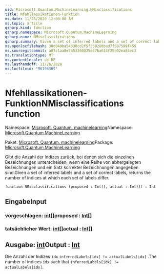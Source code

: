```yaml
---
uid: Microsoft.Quantum.MachineLearning.NMisclassifications
title: Nfehllassikationen-Funktion
ms.date: 11/25/2020 12:00:00 AM
ms.topic: article
qsharp.kind: function
qsharp.namespace: Microsoft.Quantum.MachineLearning
qsharp.name: NMisclassifications
qsharp.summary: Given a set of inferred labels and a set of correct labels, returns the number of indices at which each set of labels differ.
ms.openlocfilehash: 30d049ba54630cd2f5f350280bad7f587599f459
ms.sourcegitcommit: a87c1aa8e7453360025e47ba614f25b02ea84ec3
ms.translationtype: MT
ms.contentlocale: de-DE
ms.lasthandoff: 11/26/2020
ms.locfileid: "96196309"
---
```

# <a name="nmisclassifications-function"></a><span data-ttu-id="898b0-102">Nfehllassikationen-Funktion</span><span class="sxs-lookup"><span data-stu-id="898b0-102">NMisclassifications function</span></span>

<span data-ttu-id="898b0-103">Namespace: [Microsoft. Quantum. machinelearning](xref:Microsoft.Quantum.MachineLearning)</span><span class="sxs-lookup"><span data-stu-id="898b0-103">Namespace: [Microsoft.Quantum.MachineLearning](xref:Microsoft.Quantum.MachineLearning)</span></span>

<span data-ttu-id="898b0-104">Paket: [Microsoft. Quantum. machinelearning](https://nuget.org/packages/Microsoft.Quantum.MachineLearning)</span><span class="sxs-lookup"><span data-stu-id="898b0-104">Package: [Microsoft.Quantum.MachineLearning](https://nuget.org/packages/Microsoft.Quantum.MachineLearning)</span></span>


<span data-ttu-id="898b0-105">Gibt die Anzahl der Indizes zurück, bei denen sich die einzelnen Bezeichnungen unterscheiden, wenn eine Reihe von abhergelegten Bezeichnungen und ein Satz korrekter Bezeichnungen angegeben sind.</span><span class="sxs-lookup"><span data-stu-id="898b0-105">Given a set of inferred labels and a set of correct labels, returns the number of indices at which each set of labels differ.</span></span>

```qsharp
function NMisclassifications (proposed : Int[], actual : Int[]) : Int
```


## <a name="input"></a><span data-ttu-id="898b0-106">Eingabe</span><span class="sxs-lookup"><span data-stu-id="898b0-106">Input</span></span>

### <a name="proposed--int"></a><span data-ttu-id="898b0-107">vorgeschlagen: [int](xref:microsoft.quantum.lang-ref.int)[]</span><span class="sxs-lookup"><span data-stu-id="898b0-107">proposed : [Int](xref:microsoft.quantum.lang-ref.int)[]</span></span>




### <a name="actual--int"></a><span data-ttu-id="898b0-108">tatsächlicher Wert: [int](xref:microsoft.quantum.lang-ref.int)[]</span><span class="sxs-lookup"><span data-stu-id="898b0-108">actual : [Int](xref:microsoft.quantum.lang-ref.int)[]</span></span>





## <a name="output--int"></a><span data-ttu-id="898b0-109">Ausgabe: [int](xref:microsoft.quantum.lang-ref.int)</span><span class="sxs-lookup"><span data-stu-id="898b0-109">Output : [Int](xref:microsoft.quantum.lang-ref.int)</span></span>

<span data-ttu-id="898b0-110">Die Anzahl der Indizes `idx` `inferredLabels[idx] != actualLabels[idx]` .</span><span class="sxs-lookup"><span data-stu-id="898b0-110">The number of indices `idx` such that `inferredLabels[idx] != actualLabels[idx]`.</span></span>